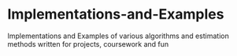 # Implementations-and-Examples

Implementations and Examples of various algorithms and estimation methods written for projects, coursework and fun
